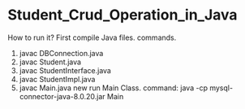 # Student_Crud_Operation_in_Java
How to run it?
First compile Java files.
commands.
1. javac DBConnection.java
2. javac Student.java
3. javac StudentInterface.java
4. javac StudentImpl.java
5. javac Main.java
new run Main Class.
command: java -cp mysql-connector-java-8.0.20.jar Main

